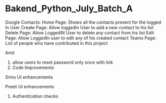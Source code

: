 # Bakend_Python_July_Batch_A
Google Contacts:
Home Page: Shows all the contacts present for the logged In User
Create Page: Allow loggedIn User to add a new contact to his list
Delete Page: Allow LoggedIN User to delete any contact from his list
Edit Page: Allow LoggedIn user to edit any of his created contact
Teams Page: List of people who have contributed in this project

Amit
1. allow users to reset password only once with link
2. Code Improvements

Srinu
UI enhancements

Preeti
UI enhancements



1. Authentication checks